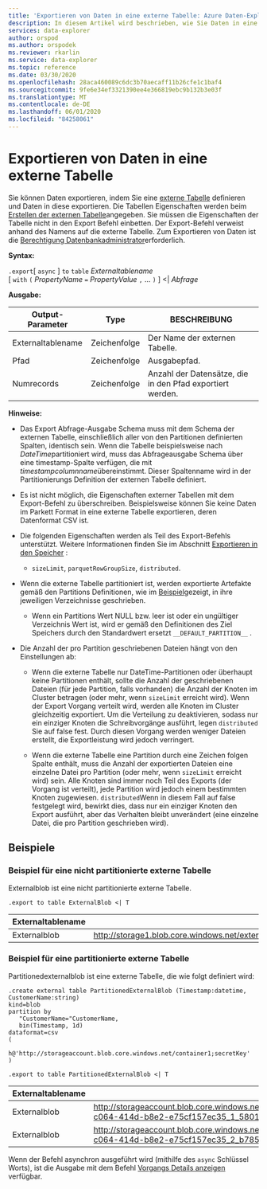 ```yaml
---
title: 'Exportieren von Daten in eine externe Tabelle: Azure Daten-Explorer'
description: In diesem Artikel wird beschrieben, wie Sie Daten in eine externe Tabelle in Azure Daten-Explorer exportieren.
services: data-explorer
author: orspod
ms.author: orspodek
ms.reviewer: rkarlin
ms.service: data-explorer
ms.topic: reference
ms.date: 03/30/2020
ms.openlocfilehash: 28aca460089c6dc3b70aecaff11b26cfe1c1baf4
ms.sourcegitcommit: 9fe6e34ef3321390ee4e366819ebc9b132b3e03f
ms.translationtype: MT
ms.contentlocale: de-DE
ms.lasthandoff: 06/01/2020
ms.locfileid: "84258061"
---
```

# <a name="export-data-to-an-external-table"></a>Exportieren von Daten in eine externe Tabelle

Sie können Daten exportieren, indem Sie eine [externe Tabelle](../externaltables.md) definieren und Daten in diese exportieren.
Die Tabellen Eigenschaften werden beim [Erstellen der externen Tabelle](../external-tables-azurestorage-azuredatalake.md#create-or-alter-external-table)angegeben. Sie müssen die Eigenschaften der Tabelle nicht in den Export Befehl einbetten. Der Export-Befehl verweist anhand des Namens auf die externe Tabelle. Zum Exportieren von Daten ist die [Berechtigung Datenbankadministrator](../access-control/role-based-authorization.md)erforderlich.

**Syntax:**

`.export`[ `async` ] `to` `table` *Externaltablename* <br>
[ `with` `(` *PropertyName* `=` *PropertyValue* `,` ... `)` ] <| *Abfrage*

**Ausgabe:**

|Output-Parameter |Type |BESCHREIBUNG
|---|---|---
|Externaltablename  |Zeichenfolge |Der Name der externen Tabelle.
|Pfad|Zeichenfolge|Ausgabepfad.
|Numrecords|Zeichenfolge| Anzahl der Datensätze, die in den Pfad exportiert werden.

**Hinweise:**
* Das Export Abfrage-Ausgabe Schema muss mit dem Schema der externen Tabelle, einschließlich aller von den Partitionen definierten Spalten, identisch sein. Wenn die Tabelle beispielsweise nach *DateTime*partitioniert wird, muss das Abfrageausgabe Schema über eine timestamp-Spalte verfügen, die mit *timestampcolumnname*übereinstimmt. Dieser Spaltenname wird in der Partitionierungs Definition der externen Tabelle definiert.

* Es ist nicht möglich, die Eigenschaften externer Tabellen mit dem Export-Befehl zu überschreiben.
 Beispielsweise können Sie keine Daten im Parkett Format in eine externe Tabelle exportieren, deren Datenformat CSV ist.

* Die folgenden Eigenschaften werden als Teil des Export-Befehls unterstützt. Weitere Informationen finden Sie im Abschnitt [Exportieren in den Speicher](export-data-to-storage.md) : 
   * `sizeLimit`, `parquetRowGroupSize`, `distributed`.

* Wenn die externe Tabelle partitioniert ist, werden exportierte Artefakte gemäß den Partitions Definitionen, wie im [Beispiel](#partitioned-external-table-example)gezeigt, in ihre jeweiligen Verzeichnisse geschrieben. 
  * Wenn ein Partitions Wert NULL bzw. leer ist oder ein ungültiger Verzeichnis Wert ist, wird er gemäß den Definitionen des Ziel Speichers durch den Standardwert ersetzt `__DEFAULT_PARTITION__` . 

* Die Anzahl der pro Partition geschriebenen Dateien hängt von den Einstellungen ab:
   * Wenn die externe Tabelle nur DateTime-Partitionen oder überhaupt keine Partitionen enthält, sollte die Anzahl der geschriebenen Dateien (für jede Partition, falls vorhanden) die Anzahl der Knoten im Cluster betragen (oder mehr, wenn `sizeLimit` erreicht wird). Wenn der Export Vorgang verteilt wird, werden alle Knoten im Cluster gleichzeitig exportiert. Um die Verteilung zu deaktivieren, sodass nur ein einziger Knoten die Schreibvorgänge ausführt, legen `distributed` Sie auf false fest. Durch diesen Vorgang werden weniger Dateien erstellt, die Exportleistung wird jedoch verringert.

   * Wenn die externe Tabelle eine Partition durch eine Zeichen folgen Spalte enthält, muss die Anzahl der exportierten Dateien eine einzelne Datei pro Partition (oder mehr, wenn `sizeLimit` erreicht wird) sein. Alle Knoten sind immer noch Teil des Exports (der Vorgang ist verteilt), jede Partition wird jedoch einem bestimmten Knoten zugewiesen. `distributed`Wenn in diesem Fall auf false festgelegt wird, bewirkt dies, dass nur ein einziger Knoten den Export ausführt, aber das Verhalten bleibt unverändert (eine einzelne Datei, die pro Partition geschrieben wird).

## <a name="examples"></a>Beispiele

### <a name="non-partitioned-external-table-example"></a>Beispiel für eine nicht partitionierte externe Tabelle

Externalblob ist eine nicht partitionierte externe Tabelle. 
```kusto
.export to table ExternalBlob <| T
```

|Externaltablename|Pfad|Numrecords|
|---|---|---|
|Externalblob|http://storage1.blob.core.windows.net/externaltable1cont1/1_58017c550b384c0db0fea61a8661333e.csv|10|

### <a name="partitioned-external-table-example"></a>Beispiel für eine partitionierte externe Tabelle

Partitionedexternalblob ist eine externe Tabelle, die wie folgt definiert wird: 

```kusto
.create external table PartitionedExternalBlob (Timestamp:datetime, CustomerName:string) 
kind=blob
partition by 
   "CustomerName="CustomerName,
   bin(Timestamp, 1d)
dataformat=csv
( 
   h@'http://storageaccount.blob.core.windows.net/container1;secretKey'
)
```

```kusto
.export to table PartitionedExternalBlob <| T
```

|Externaltablename|Pfad|Numrecords|
|---|---|---|
|Externalblob|http://storageaccount.blob.core.windows.net/container1/CustomerName=customer1/2019/01/01/fa36f35c-c064-414d-b8e2-e75cf157ec35_1_58017c550b384c0db0fea61a8661333e.csv|10|
|Externalblob|http://storageaccount.blob.core.windows.net/container1/CustomerName=customer2/2019/01/01/fa36f35c-c064-414d-b8e2-e75cf157ec35_2_b785beec2c004d93b7cd531208424dc9.csv|10|

Wenn der Befehl asynchron ausgeführt wird (mithilfe des `async` Schlüssel Worts), ist die Ausgabe mit dem Befehl [Vorgangs Details anzeigen](../operations.md#show-operation-details) verfügbar.
